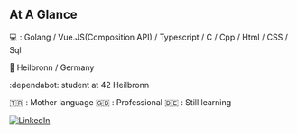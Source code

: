## At A Glance

 :computer: : Golang / Vue.JS(Composition API) / Typescript / C / Cpp / Html / CSS / Sql 

:round_pushpin: Heilbronn / Germany 

:dependabot: student at 42 Heilbronn

🇹🇷 : Mother language
🇬🇧 : Professional
🇩🇪 : Still learning


[![LinkedIn](https://img.shields.io/badge/LinkedIn-0077B5?style=for-the-badge&logo=linkedin&logoColor=white)](https://www.linkedin.com/in/taha-kırmızıoğlu-31429215a/)
